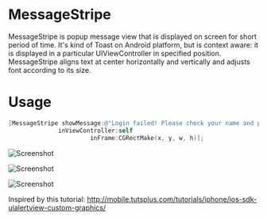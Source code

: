 MessageStripe
=============

MessageStripe is popup message view that is displayed on screen for short period of time.
It's kind of Toast on Android platform, but is context aware: it is displayed in a particular UIViewController in specified position.
MessageStripe aligns text at center horizontally and vertically and adjusts font according to its size.

Usage
===
```objective-c
[MessageStripe showMessage:@"Login failed! Please check your name and password"
              inViewController:self
                       inFrame:CGRectMake(x, y, w, h)];
```

![Screenshot](https://raw.github.com/vlfm/MessageStripe/master/Screenshots/s1.png "(x=5, y=5, w=300, h=65)")

![Screenshot](https://raw.github.com/vlfm/MessageStripe/master/Screenshots/s2.png "(x=20, y=20, w=260, h=65)")

![Screenshot](https://raw.github.com/vlfm/MessageStripe/master/Screenshots/s3.png "(x=20, y=20, w=260, h=110)")

Inspired by this tutorial: http://mobile.tutsplus.com/tutorials/iphone/ios-sdk-uialertview-custom-graphics/